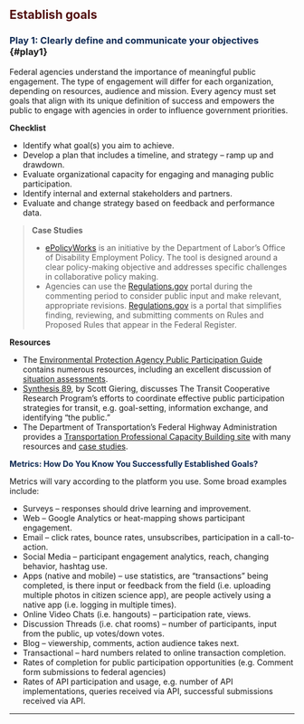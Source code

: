 ## <span style="color: #520f0f"><strong>Establish goals</strong></span>


### <span style="color: #0f2a54">Play 1: Clearly define and communicate your objectives</span> {#play1}

Federal agencies understand the importance of meaningful public engagement. The type of engagement will differ for each organization, depending on resources, audience and mission. Every agency must set goals that align with its unique definition of success and empowers the public to engage with agencies in order to influence government priorities.

**Checklist**

<ul class="check">
  <li>
    Identify what goal(s) you aim to achieve.
  </li>
  <li>
    Develop a plan that includes a timeline, and strategy &#8211; ramp up and drawdown.
  </li>
  <li>
    Evaluate organizational capacity for engaging and managing public participation.
  </li>
  <li>
    Identify internal and external stakeholders and partners.
  </li>
  <li>
    Evaluate and change strategy based on feedback and performance data.
  </li>
</ul>

> **Case Studies**
>
>   * <a title="ePolicyWorks" href="https://www.epolicyworks.org/epw/about/" target="_blank">ePolicyWorks</a> is an initiative by the Department of Labor&#8217;s Office of Disability Employment Policy. The tool is designed around a clear policy-making objective and addresses specific challenges in collaborative policy making.
>   * Agencies can use the <a title="Regulations.gov" href="http://www.regulations.gov/#!home" target="_blank">Regulations.gov</a> portal during the commenting period to consider public input and make relevant, appropriate revisions. <a title="Regulations.gov" href="http://www.regulations.gov/#!home" target="_blank">Regulations.gov</a> is a portal that simplifies finding, reviewing, and submitting comments on Rules and Proposed Rules that appear in the Federal Register.

**Resources**

  * The <a title="Environmental Protection Agency Public Participation Guide" href="http://www2.epa.gov/international-cooperation/public-participation-guide" target="_blank">Environmental Protection Agency Public Participation Guide</a> contains numerous resources, including an excellent discussion of <a title="situation assessments" href="http://www2.epa.gov/international-cooperation/public-participation-guide-situation-assessments" target="_blank">situation assessments</a>.
  * <a title="Synthesis 89" href="http://onlinepubs.trb.org/onlinepubs/tcrp/tcrp_syn_89.pdf" target="_blank">Synthesis 89</a>, by Scott Giering, discusses The Transit Cooperative Research Program&#8217;s efforts to coordinate effective public participation strategies for transit, e.g. goal-setting, information exchange, and identifying &#8220;the public.&#8221;
  * The Department of Transportation&#8217;s Federal Highway Administration provides a <a title="Transportation Professional Capacity Building site " href="http://www.planning.dot.gov/focus_publicEngage.asp" target="_blank">Transportation Professional Capacity Building site</a> with many resources and <a title="case studies" href="http://www.planning.dot.gov/focus_caseStudies.asp" target="_blank">case studies</a>.

<span style="color: #0f2a54"><strong>Metrics: How Do You Know You Successfully Established Goals?</strong></span>

Metrics will vary according to the platform you use. Some broad examples include:

  * Surveys – responses should drive learning and improvement.
  * Web – Google Analytics or heat-mapping shows participant engagement.
  * Email – click rates, bounce rates, unsubscribes, participation in a call-to-action.
  * Social Media – participant engagement analytics, reach, changing behavior, hashtag use.
  * Apps (native and mobile) – use statistics, are “transactions” being completed, is there input or feedback from the field (i.e. uploading multiple photos in citizen science app), are people actively using a native app (i.e. logging in multiple times).
  * Online Video Chats (i.e. hangouts) – participation rate, views.
  * Discussion Threads (i.e. chat rooms) – number of participants, input from the public, up votes/down votes.
  * Blog – viewership, comments, action audience takes next.
  * Transactional – hard numbers related to online transaction completion.
  * Rates of completion for public participation opportunities (e.g. Comment form submissions to federal agencies)
  * Rates of API participation and usage, e.g. number of API implementations, queries received via API, successful submissions received via API.

* * *
